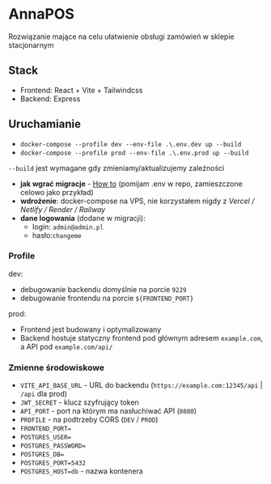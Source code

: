 # AnnaPOS
Rozwiązanie mające na celu ułatwienie obsługi zamówień w sklepie stacjonarnym

## Stack
- Frontend: React + Vite + Tailwindcss
- Backend: Express

## Uruchamianie
- `docker-compose --profile dev --env-file .\.env.dev up --build`
- `docker-compose --profile prod --env-file .\.env.prod up --build`

`--build` jest wymagane gdy zmieniamy/aktualizujemy zależności

- **jak wgrać migracje** - [How to](backend/docs/database.md)
(pomijam .env w repo, zamieszczone celowo jako przykład)
- **wdrożenie**: docker-compose na VPS, nie korzystałem nigdy z *Vercel / Netlify / Render / Railway*
- **dane logowania** (dodane w migracji): 
  - login: `admin@admin.pl` 
  - hasło:`changeme`

### Profile

dev:
- debugowanie backendu domyślnie na porcie `9229`
- debugowanie frontendu na porcie `${FRONTEND_PORT}`

prod:
- Frontend jest budowany i optymalizowany
- Backend hostuje statyczny frontend pod głównym adresem `example.com`, a API pod `example.com/api/`

### Zmienne środowiskowe
- `VITE_API_BASE_URL` - URL do backendu (`https://example.com:12345/api` | `/api` dla prod)
- `JWT_SECRET` - klucz szyfrujący token
- `API_PORT` - port na którym ma nasłuchiwać API (`8080`)
- `PROFILE` - na podtrzeby CORS (`DEV` / `PROD`)
- `FRONTEND_PORT=`
- `POSTGRES_USER=`
- `POSTGRES_PASSWORD=`
- `POSTGRES_DB=`
- `POSTGRES_PORT=5432`
- `POSTGRES_HOST=db` - nazwa kontenera
